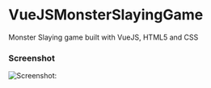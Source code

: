 # VueJSMonsterSlayingGame
Monster Slaying game built with VueJS, HTML5 and CSS


### Screenshot

![Screenshot:](https://res.cloudinary.com/dnbyfobad/image/upload/v1501838062/Screen_Shot_2017-08-04_at_11.13.14_y8zmha.png)
